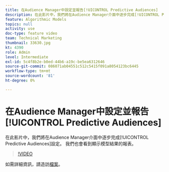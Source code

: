 ```yaml
---
title: 在Audience Manager中設定並報告[!UICONTROL Predictive Audiences]
description: 在此影片中，我們將在Audience Manager介面中逐步完成[!UICONTROL Predictive Audiences]設定。 我們也會看到顯示模型結果的報表。
feature: Algorithmic Models
topics: null
activity: use
doc-type: feature video
team: Technical Marketing
thumbnail: 33630.jpg
kt: 4390
role: Admin
level: Intermediate
exl-id: 5c4f8b2e-b0ed-44b6-a19c-be5ea6312646
source-git-commit: 086071ab04551c512c5415f091a8054123bc6445
workflow-type: tm+mt
source-wordcount: '81'
ht-degree: 0%

---
```


# 在Audience Manager中設定並報告[!UICONTROL Predictive Audiences]

在此影片中，我們將在Audience Manager介面中逐步完成[!UICONTROL Predictive Audiences]設定。 我們也會看到顯示模型結果的報表。

>[!VIDEO](https://video.tv.adobe.com/v/33630/?quality=12)

如需詳細資訊，請造訪[檔案](https://experienceleague.adobe.com/docs/audience-manager/user-guide/features/algorithmic-models/predictive-audiences/predictive-audiences.html)。
